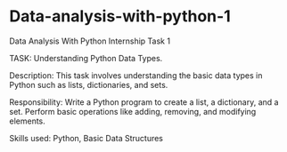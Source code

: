 # Data-analysis-with-python-1
Data Analysis With Python Internship Task 1

TASK: Understanding Python Data Types.

Description:
This task involves understanding the basic data
types in Python such as lists, dictionaries, and
sets.

Responsibility:
Write a Python program to create a list, a
dictionary, and a set. Perform basic operations
like adding, removing, and modifying
elements.

Skills used: Python, Basic Data Structures

